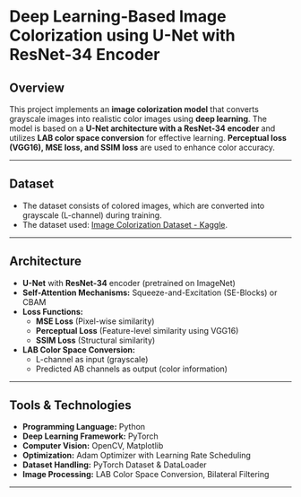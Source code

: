 # **Deep Learning-Based Image Colorization using U-Net with ResNet-34 Encoder**

## **Overview**
This project implements an **image colorization model** that converts grayscale images into realistic color images using **deep learning**. The model is based on a **U-Net architecture with a ResNet-34 encoder** and utilizes **LAB color space conversion** for effective learning. **Perceptual loss (VGG16), MSE loss, and SSIM loss** are used to enhance color accuracy.

---

## **Dataset**
- The dataset consists of colored images, which are converted into grayscale (L-channel) during training.
- The dataset used: [Image Colorization Dataset - Kaggle](https://www.kaggle.com/datasets/mertbozkurt5/image-colorization/data).

---

## **Architecture**
- **U-Net** with **ResNet-34** encoder (pretrained on ImageNet)
- **Self-Attention Mechanisms:** Squeeze-and-Excitation (SE-Blocks) or CBAM
- **Loss Functions:** 
  - **MSE Loss** (Pixel-wise similarity)
  - **Perceptual Loss** (Feature-level similarity using VGG16)
  - **SSIM Loss** (Structural similarity)
- **LAB Color Space Conversion:** 
  - L-channel as input (grayscale)
  - Predicted AB channels as output (color information)

---

## **Tools & Technologies**
- **Programming Language:** Python
- **Deep Learning Framework:** PyTorch
- **Computer Vision:** OpenCV, Matplotlib
- **Optimization:** Adam Optimizer with Learning Rate Scheduling
- **Dataset Handling:** PyTorch Dataset & DataLoader
- **Image Processing:** LAB Color Space Conversion, Bilateral Filtering

---


